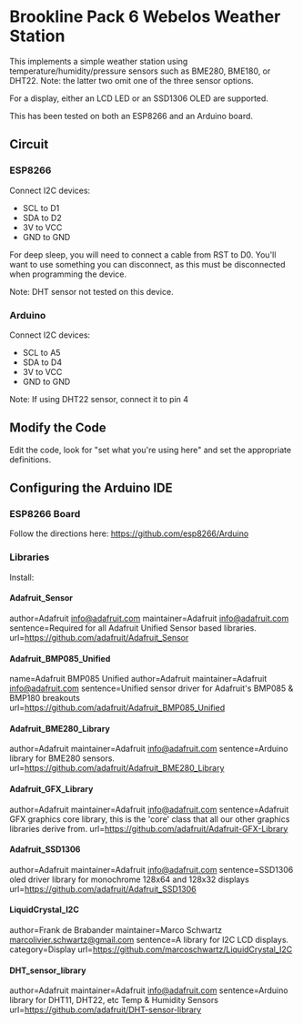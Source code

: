
# Brookline Pack 6 Webelos Weather Station 

This implements a simple weather station using temperature/humidity/pressure
sensors such as BME280, BME180, or DHT22. Note: the latter two omit one of the three
sensor options.

For a display, either an LCD LED or an SSD1306 OLED are supported.

This has been tested on both an ESP8266 and an Arduino board.

## Circuit 

### ESP8266 

Connect I2C devices:
* SCL to D1
* SDA to D2
* 3V  to VCC
* GND to GND

For deep sleep, you will need
to connect a cable from RST to D0. You'll want
to use something you can disconnect, as this must
be disconnected when programming the device.

Note: DHT sensor not tested on this device.

### Arduino

Connect I2C devices:
* SCL to A5
* SDA to D4
* 3V  to VCC
* GND to GND

Note: If using DHT22 sensor, connect it to pin 4

## Modify the Code 

Edit the code, look for "set what you're using here"
and set the appropriate definitions.


## Configuring the Arduino IDE 

### ESP8266 Board 
Follow the directions here:
https://github.com/esp8266/Arduino

### Libraries

Install:
#### Adafruit_Sensor 
author=Adafruit <info@adafruit.com>
maintainer=Adafruit <info@adafruit.com>
sentence=Required for all Adafruit Unified Sensor based libraries.
url=https://github.com/adafruit/Adafruit_Sensor

#### Adafruit_BMP085_Unified
name=Adafruit BMP085 Unified
author=Adafruit
maintainer=Adafruit <info@adafruit.com>
sentence=Unified sensor driver for Adafruit's BMP085 & BMP180 breakouts
url=https://github.com/adafruit/Adafruit_BMP085_Unified

#### Adafruit_BME280_Library
author=Adafruit
maintainer=Adafruit <info@adafruit.com>
sentence=Arduino library for BME280 sensors.
url=https://github.com/adafruit/Adafruit_BME280_Library

#### Adafruit_GFX_Library 
author=Adafruit
maintainer=Adafruit <info@adafruit.com>
sentence=Adafruit GFX graphics core library, this is the 'core' class that all our other graphics libraries derive from.
url=https://github.com/adafruit/Adafruit-GFX-Library

#### Adafruit_SSD1306
author=Adafruit
maintainer=Adafruit <info@adafruit.com>
sentence=SSD1306 oled driver library for monochrome 128x64 and 128x32 displays
url=https://github.com/adafruit/Adafruit_SSD1306

#### LiquidCrystal_I2C
author=Frank de Brabander
maintainer=Marco Schwartz <marcolivier.schwartz@gmail.com>
sentence=A library for I2C LCD displays.
category=Display
url=https://github.com/marcoschwartz/LiquidCrystal_I2C

#### DHT_sensor_library
author=Adafruit
maintainer=Adafruit <info@adafruit.com>
sentence=Arduino library for DHT11, DHT22, etc Temp & Humidity Sensors
url=https://github.com/adafruit/DHT-sensor-library

